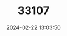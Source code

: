---
title: "33107"
category: "Shorea astylosa"
draft: false
date: 2024-02-22 13:03:50
languages:
  Filipino; Pilipino: ["Yakal"]
---